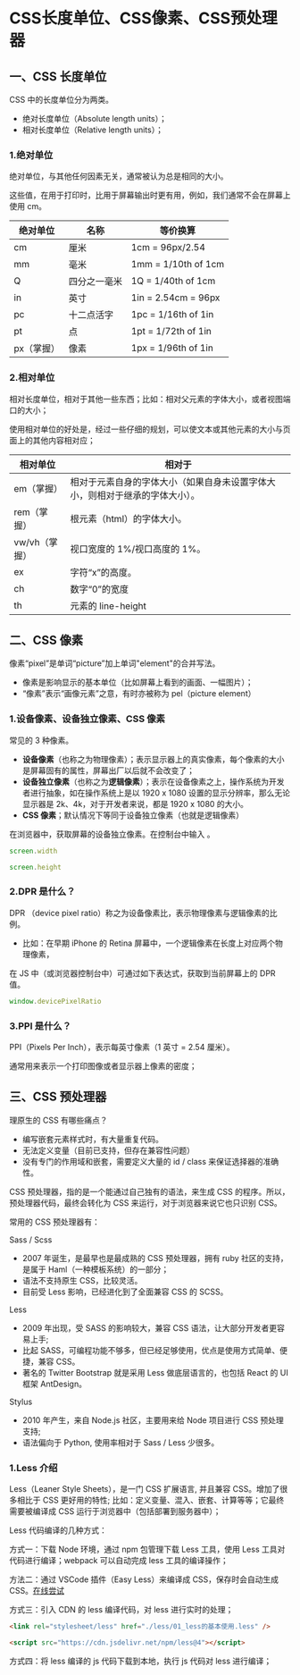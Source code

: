 # CSS长度单位、CSS像素、CSS预处理器

## 一、CSS 长度单位

CSS 中的长度单位分为两类。

- 绝对长度单位（Absolute length units）；
- 相对长度单位（Relative length units）；

### 1.绝对单位

绝对单位，与其他任何因素无关，通常被认为总是相同的大小。

这些值，在用于打印时，比用于屏幕输出时更有用，例如，我们通常不会在屏幕上使用 cm。

| 绝对单位   | 名称         | 等价换算            |
| ---------- | ------------ | ------------------- |
| cm         | 厘米         | 1cm = 96px/2.54     |
| mm         | 毫米         | 1mm = 1/10th of 1cm |
| Q          | 四分之一毫米 | 1Q = 1/40th of 1cm  |
| in         | 英寸         | 1in = 2.54cm = 96px |
| pc         | 十二点活字   | 1pc = 1/16th of 1in |
| pt         | 点           | 1pt = 1/72th of 1in |
| px（掌握） | 像素         | 1px = 1/96th of 1in |

### 2.相对单位

相对长度单位，相对于其他一些东西；比如：相对父元素的字体大小，或者视图端口的大小；

使用相对单位的好处是，经过一些仔细的规划，可以使文本或其他元素的大小与页面上的其他内容相对应；

| 相对单位      | 相对于                                                       |
| ------------- | ------------------------------------------------------------ |
| em（掌握）    | 相对于元素自身的字体大小（如果自身未设置字体大小，则相对于继承的字体大小）。 |
| rem（掌握）   | 根元素（html）的字体大小。                                   |
| vw/vh（掌握） | 视口宽度的 1%/视口高度的 1%。                                |
| ex            | 字符“x”的高度。                                              |
| ch            | 数字“0”的宽度                                                |
| th            | 元素的 line-height                                           |

## 二、CSS 像素

像素“pixel”是单词“picture”加上单词"element"的合并写法。

- 像素是影响显示的基本单位（比如屏幕上看到的画面、一幅图片）；
- “像素”表示“画像元素”之意，有时亦被称为 pel（picture element）

### 1.设备像素、设备独立像素、CSS 像素

常见的 3 种像素。

- **设备像素**（也称之为物理像素）；表示显示器上的真实像素，每个像素的大小是屏幕固有的属性，屏幕出厂以后就不会改变了；
- **设备独立像素**（也称之为**逻辑像素**）；表示在设备像素之上，操作系统为开发者进行抽象，如在操作系统上是以 1920 x 1080 设置的显示分辨率，那么无论显示器是 2k、4k，对于开发者来说，都是 1920 x 1080 的大小。
- **CSS 像素**；默认情况下等同于设备独立像素（也就是逻辑像素）

在浏览器中，获取屏幕的设备独立像素。在控制台中输入 。

```javascript
screen.width

screen.height
```

### 2.DPR 是什么？

DPR （device pixel ratio）称之为设备像素比，表示物理像素与逻辑像素的比例。

- 比如：在早期 iPhone 的 Retina 屏幕中，一个逻辑像素在长度上对应两个物理像素，

在 JS 中（或浏览器控制台中）可通过如下表达式，获取到当前屏幕上的 DPR 值。

```javascript
window.devicePixelRatio
```

### 3.PPI 是什么？

PPI（Pixels Per Inch），表示每英寸像素（1 英寸 = 2.54 厘米）。

通常用来表示一个打印图像或者显示器上像素的密度；

## 三、CSS 预处理器

理原生的 CSS 有哪些痛点？

- 编写嵌套元素样式时，有大量重复代码。
- 无法定义变量（目前已支持，但存在兼容性问题）
- 没有专门的作用域和嵌套，需要定义大量的 id / class 来保证选择器的准确性。

CSS 预处理器，指的是一个能通过自己独有的语法，来生成 CSS 的程序。所以，预处理器代码，最终会转化为 CSS 来运行，对于浏览器来说它也只识别 CSS。

常用的 CSS 预处理器有：

Sass / Scss

- 2007 年诞生，是最早也是最成熟的 CSS 预处理器，拥有 ruby 社区的支持，是属于 Haml（一种模板系统）的一部分；
- 语法不支持原生 CSS，比较灵活。
- 目前受 Less 影响，已经进化到了全面兼容 CSS 的 SCSS。

Less

- 2009 年出现，受 SASS 的影响较大，兼容 CSS 语法，让大部分开发者更容易上手;
- 比起 SASS，可编程功能不够多，但已经足够使用，优点是使用方式简单、便捷，兼容 CSS。
- 著名的 Twitter Bootstrap 就是采用 Less 做底层语言的，也包括 React 的 UI 框架 AntDesign。

Stylus

- 2010 年产生，来自 Node.js 社区，主要用来给 Node 项目进行 CSS 预处理支持;
- 语法偏向于 Python, 使用率相对于 Sass / Less 少很多。

### 1.Less 介绍

Less（Leaner Style Sheets），是一门 CSS 扩展语言, 并且兼容 CSS。增加了很多相比于 CSS 更好用的特性; 比如：定义变量、混入、嵌套、计算等等；它最终需要被编译成 CSS 运行于浏览器中（包括部署到服务器中）；

Less 代码编译的几种方式：

方式一：下载 Node 环境，通过 npm 包管理下载 Less 工具，使用 Less 工具对代码进行编译；webpack 可以自动完成 less 工具的编译操作；

方法二：通过 VSCode 插件（Easy Less）来编译成 CSS，保存时会自动生成 CSS。[在线尝试](https://lesscss.org/less-preview/)

方式三：引入 CDN 的 less 编译代码，对 less 进行实时的处理；

```html
<link rel="stylesheet/less" href="./less/01_less的基本使用.less" />

<script src="https://cdn.jsdelivr.net/npm/less@4"></script>
```

方式四：将 less 编译的 js 代码下载到本地，执行 js 代码对 less 进行编译；
